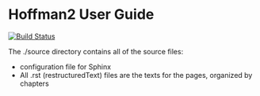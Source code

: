 # Hoffman2 User Guide

[![Build Status](https://travis-ci.org/schuang/hoffman2-user-guide.svg?branch=master)](https://travis-ci.org/schuang/hoffman2-user-guide)

The ./source directory contains all of the source files:

- configuration file for Sphinx
- All .rst (restructuredText) files are the texts for the pages, organized by chapters



